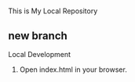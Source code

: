 # 
This is My Local Repository

## new branch
Local Development 
<br>
1. Open index.html in your browser.
